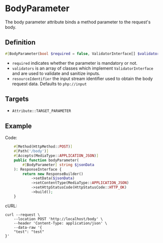# BodyParameter

The body parameter attribute binds a method parameter to the request's body.

## Definition
```php
#[BodyParameter(bool $required = false, ValidatorInterface[] $validators = [], readonly string $resourceIdentifier = 'php://input')]
```

- `required` indicates whether the parameter is mandatory or not.
- `validators` is an array of classes which implement `ValidatorInterface` and are used to validate and sanitize inputs.
- `resourceIdentifier` the input stream identifier used to obtain the body request data. Defaults to `php://input`

## Targets

- `Attribute::TARGET_PARAMETER`

## Example

Code:
```php
    #[Method(HttpMethod::POST)]
    #[Path('/body')]
    #[Accepts(MediaType::APPLICATION_JSON)]
    public function bodyParameter(
        #[BodyParameter] string $jsonData
    ): ResponseInterface {
        return new ResponseBuilder()
            ->setData($jsonData)
            ->setContentType(MediaType::APPLICATION_JSON)
            ->setHttpStatusCode(HttpStatusCode::HTTP_OK)
            ->build();
    }
```

cURL:
```shell
curl --request \
    --location POST 'http://localhost/body' \
    --header 'Content-Type: application/json' \
    --data-raw '{
    "test": "test"
}'
```
